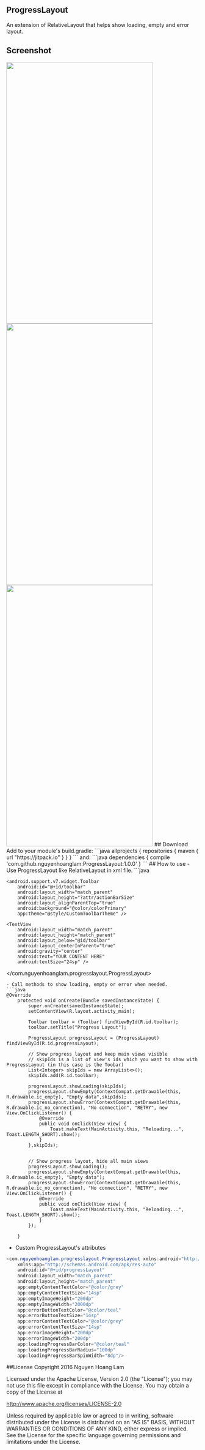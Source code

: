 ## ProgressLayout
An extension of RelativeLayout that helps show loading, empty and error layout.

## Screenshot
<img src="https://cloud.githubusercontent.com/assets/4979755/18380044/bab54c72-769f-11e6-8427-cdf6d3920b1c.png" height="683" width="384">
<img src="https://cloud.githubusercontent.com/assets/4979755/18380045/bb1fb300-769f-11e6-89b1-5fd3742385f1.png" height="683" width="384">
<img src="https://cloud.githubusercontent.com/assets/4979755/18380046/bb5f49a2-769f-11e6-8112-0f46b8c0d526.png" height="683" width="384">
## Download
Add to your module's build.gradle:
```java
allprojects {
    repositories {
        maven { url "https://jitpack.io" }
    }
}
```
and:
```java
dependencies {
    compile 'com.github.nguyenhoanglam:ProgressLayout:1.0.0'
}
```
## How to use 
- Use ProgressLayout like RelativeLayout in xml file.
```java
<?xml version="1.0" encoding="utf-8"?>
<com.nguyenhoanglam.progresslayout.ProgressLayout xmlns:android="http://schemas.android.com/apk/res/android"
    xmlns:app="http://schemas.android.com/apk/res-auto"
    android:id="@+id/progressLayout"
    android:layout_width="match_parent"
    android:layout_height="match_parent">

    <android.support.v7.widget.Toolbar
        android:id="@+id/toolbar"
        android:layout_width="match_parent"
        android:layout_height="?attr/actionBarSize"
        android:layout_alignParentTop="true"
        android:background="@color/colorPrimary"
        app:theme="@style/CustomToolbarTheme" />

    <TextView
        android:layout_width="match_parent"
        android:layout_height="match_parent"
        android:layout_below="@id/toolbar"
        android:layout_centerInParent="true"
        android:gravity="center"
        android:text="YOUR CONTENT HERE"
        android:textSize="24sp" />
</com.nguyenhoanglam.progresslayout.ProgressLayout>
```
- Call methods to show loading, empty or error when needed.
```java
@Override
    protected void onCreate(Bundle savedInstanceState) {
        super.onCreate(savedInstanceState);
        setContentView(R.layout.activity_main);

        Toolbar toolbar = (Toolbar) findViewById(R.id.toolbar);
        toolbar.setTitle("Progress Layout");

        ProgressLayout progressLayout = (ProgressLayout) findViewById(R.id.progressLayout);

        // Show progress layout and keep main views visible
        // skipIds is a list of view's ids which you want to show with ProgressLayout (in this case is the Toobar)
        List<Integer> skipIds = new ArrayList<>();
        skipIds.add(R.id.toolbar);

        progressLayout.showLoading(skipIds);
        progressLayout.showEmpty(ContextCompat.getDrawable(this, R.drawable.ic_empty), "Empty data",skipIds);
        progressLayout.showError(ContextCompat.getDrawable(this, R.drawable.ic_no_connection), "No connection", "RETRY", new View.OnClickListener() {
            @Override
            public void onClick(View view) {
                Toast.makeText(MainActivity.this, "Reloading...", Toast.LENGTH_SHORT).show();
            }
        },skipIds);


        // Show progress layout, hide all main views
        progressLayout.showLoading();
        progressLayout.showEmpty(ContextCompat.getDrawable(this, R.drawable.ic_empty), "Empty data");
        progressLayout.showError(ContextCompat.getDrawable(this, R.drawable.ic_no_connection), "No connection", "RETRY", new View.OnClickListener() {
            @Override
            public void onClick(View view) {
                Toast.makeText(MainActivity.this, "Reloading...", Toast.LENGTH_SHORT).show();
            }
        });

    }
```
- Custom ProgressLayout's attributes
```java
<com.nguyenhoanglam.progresslayout.ProgressLayout xmlns:android="http://schemas.android.com/apk/res/android"
    xmlns:app="http://schemas.android.com/apk/res-auto"
    android:id="@+id/progressLayout"
    android:layout_width="match_parent"
    android:layout_height="match_parent"
    app:emptyContentTextColor="@color/grey"
    app:emptyContentTextSize="14sp"
    app:emptyImageHeight="200dp"
    app:emptyImageWidth="2000dp"
    app:errorButtonTextColor="@color/teal"
    app:errorButtonTextSize="14sp"
    app:errorContentTextColor="@color/grey"
    app:errorContentTextSize="14sp"
    app:errorImageHeight="200dp"
    app:errorImageWidth="200dp"
    app:loadingProgressBarColor="@color/teal"
    app:loadingProgressBarRadius="100dp"
    app:loadingProgressBarSpinWidth="8dp"/>
```
##License
Copyright 2016 Nguyen Hoang Lam

Licensed under the Apache License, Version 2.0 (the "License"); you may not use this file except in compliance with the License. You may obtain a copy of the License at

http://www.apache.org/licenses/LICENSE-2.0

Unless required by applicable law or agreed to in writing, software distributed under the License is distributed on an "AS IS" BASIS, WITHOUT WARRANTIES OR CONDITIONS OF ANY KIND, either express or implied. See the License for the specific language governing permissions and limitations under the License.

